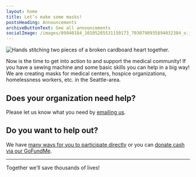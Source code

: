 ```yaml
---
layout: home
title: Let’s make some masks!
postsHeading: Announcements
archiveButtonText: See all announcements
socialImage: /images/89940184_10105285531150173_7030790935894032384_o.jpg
---
```


![Hands stitching two pieces of a broken cardboard heart together.](/images/masks.jpg)

Now is the time to get into action to and support the medical community! If you have a sewing machine and some basic skills you can help in a big way! We are creating masks for medical centers, hospice organizations, homelessness workers, etc. in the Seattle-area.

## Does your organization need help?

Please let us know what you need by <a href="mailto:CraftersAgainstCOVID19Seattle@gmail.com">emailing us</a>.

## Do you want to help out?

We have [many ways for you to participate directly](/volunteer/) or you can [donate cash via our GoFundMe](https://www.gofundme.com/f/crafters-against-covid19-seattle).

<hr>

Together we'll save thousands of lives!